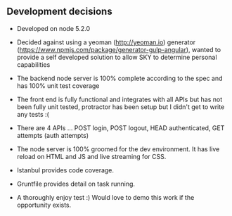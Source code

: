 Development decisions
---------------------

* Developed on node 5.2.0

* Decided against using a yeoman (http://yeoman.io) generator (https://www.npmjs.com/package/generator-gulp-angular),
wanted to provide a self developed solution to allow SKY to determine personal capabilities

* The backend node server is 100% complete according to the spec and has 100% unit test coverage

* The front end is fully functional and integrates with all APIs but has not been fully unit tested, protractor has been
setup but I didn't get to write any tests :(

* There are 4 APIs ... POST login, POST logout, HEAD authenticated, GET attempts (auth attempts)

* The node server is 100% groomed for the dev environment. It has live reload on HTML and JS and live streaming for CSS.

* Istanbul provides code coverage.

* Gruntfile provides detail on task running.

* A thoroughly enjoy test :) Would love to demo this work if the opportunity exists.
